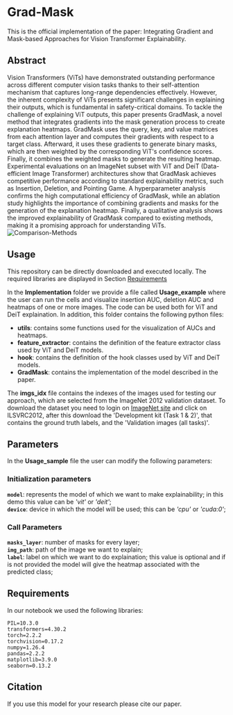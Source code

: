 # Grad-Mask

This is the official implementation of the paper: Integrating Gradient and Mask-based Approaches for Vision Transformer Explainability.

## Abstract

Vision Transformers (ViTs) have demonstrated outstanding performance across different computer vision tasks thanks to their self-attention mechanism that captures long-range dependencies effectively. However, the inherent complexity of ViTs presents significant challenges in explaining their outputs, which is fundamental in safety-critical domains. To tackle the challenge of explaining ViT outputs, this paper presents GradMask, a novel method that integrates gradients into the mask generation process to create explanation heatmaps. GradMask uses the query, key, and value matrices from each attention layer and computes their gradients with respect to a target class. Afterward, it uses these gradients to generate binary masks, which are then weighted by the corresponding ViT's confidence scores. Finally, it combines the weighted masks to generate the resulting heatmap. Experimental evaluations on an ImageNet subset with ViT and DeiT (Data-efficient Image Transformer) architectures show that GradMask achieves competitive performance according to standard explainability metrics, such as Insertion, Deletion, and Pointing Game. A hyperparameter analysis confirms the high computational efficiency of GradMask, while an ablation study highlights the importance of combining gradients and masks for the generation of the explanation heatmap. Finally, a qualitative analysis shows the improved explainability of GradMask compared to existing methods, making it a promising approach for understanding ViTs.
![Comparison-Methods](./Readme_images/Compare.jpg)



## Usage

This repository can be directly downloaded and executed locally. The required libraries are displayed in Section [Requirements](#requirements)

In the **Implementation** folder we provide a file called **Usage_example** where the user can run the cells and visualize insertion AUC, deletion AUC and heatmaps of one or more images. 
The code can be used both for ViT and DeiT explaination. In addition, this folder contains the following python files:
- **utils**: contains some functions used for the visualization of AUCs and heatmaps.
- **feature_extractor**: contains the definition of the feature extractor class used by ViT and DeiT models.
- **hook**: contains the definition of the hook classes used by ViT and DeiT models.
- **GradMask**: contains the implementation of the model described in the paper.

The **imgs_idx** file contains the indexes of the images used for testing our approach, which are selected from the ImageNet 2012 validation dataset. To download the dataset you need to login on [ImageNet site](https://image-net.org/challenges/LSVRC/2012/2012-downloads.php) and click on ILSVRC2012, after this download the 'Development kit (Task 1 & 2)', that contains the ground truth labels, and the 'Validation images (all tasks)'.


## Parameters 
In the **Usage_sample** file the user can modify the following parameters:

### Initialization parameters
**`model`**: represents the model of which we want to make explainability; in this demo this value can be _'vit'_ or _'deit'_;  
**`device`**: device in which the model will be used; this can be _'cpu'_ or _'cuda:0'_;  

### Call Parameters
**`masks_layer`**: number of masks for every layer;  
**`img_path`**: path of the image we want to explain;  
**`label`**: label on which we want to do explaination; this value is optional and if is not provided the model will give the heatmap associated with the predicted class;  




## Requirements <a name="requirements"></a>

In our notebook we used the following libraries:
```
PIL=10.3.0  
transformers=4.30.2
torch=2.2.2
torchvision=0.17.2
numpy=1.26.4
pandas=2.2.2
matplotlib=3.9.0
seaborn=0.13.2
```

## Citation

If you use this model for your research please cite our paper.
